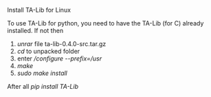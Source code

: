 Install TA-Lib for Linux

To use TA-Lib for python, you need to have the TA-Lib (for C) already installed. If not then
1. *unrar* file ta-lib-0.4.0-src.tar.gz
1. *cd* to unpacked folder
1. enter */configure --prefix=/usr*
1. *make*
1. *sudo make install*

After all *pip install TA-Lib*